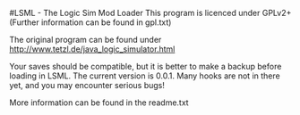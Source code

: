 #LSML - The Logic Sim Mod Loader
This program is licenced under GPLv2+ (Further information can be found in gpl.txt)

The original program can be found under http://www.tetzl.de/java_logic_simulator.html

Your saves should be compatible, but it is better to make a backup before loading in LSML.
The current version is 0.0.1. Many hooks are not in there yet, and you may encounter serious bugs!

More information can be found in the readme.txt